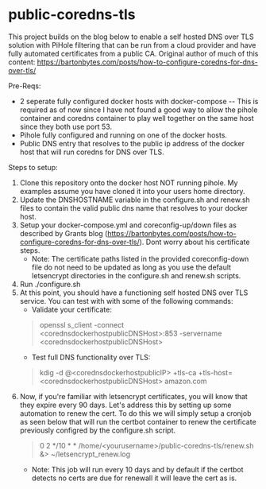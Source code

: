 # public-coredns-tls

This project builds on the blog below to enable a self hosted DNS over TLS solution with PiHole filtering that can be run from a cloud provider and have fully automated certificates from a public CA.
Original author of much of this content:
https://bartonbytes.com/posts/how-to-configure-coredns-for-dns-over-tls/

Pre-Reqs:
- 2 seperate fully configured docker hosts with docker-compose -- This is required as of now since I have not found a good way to allow the pihole container and coredns container to play well together on the same host since they both use port 53.
- Pihole fully configured and running on one of the docker hosts.
- Public DNS entry that resolves to the public ip address of the docker host that will run coredns for DNS over TLS.

Steps to setup:
1. Clone this repository onto the docker host NOT running pihole. My examples assume you have cloned it into your users home directory.
2. Update the DNSHOSTNAME variable in the configure.sh and renew.sh files to contain the valid public dns name that resolves to your docker host.
3. Setup your docker-compose.yml and coreconfig-up/down files as described by Grants blog (https://bartonbytes.com/posts/how-to-configure-coredns-for-dns-over-tls/). Dont worry about his certificate steps.
   - Note: The certificate paths listed in the provided coreconfig-down file do not need to be updated as long as you use the default letsencrypt directories in the configure.sh and renew.sh scripts.
4. Run ./configure.sh
5. At this point, you should have a functioning self hosted DNS over TLS service. You can test with with some of the following commands:
   - Validate your certificate:
   > openssl s_client -connect \<corednsdockerhostpublicDNSHost\>:853 -servername \<corednsdockerhostpublicDNSHost\>
   - Test full DNS functionality over TLS:
   > kdig -d @\<corednsdockerhostpublicIP\> +tls-ca +tls-host=\<corednsdockerhostpublicDNSHost\> amazon.com
5. Now, if you're familiar with letsencrypt certificates, you will know that they expire every 90 days. Let's address this by setting up some automation to renew the cert. To do this we will simply setup a cronjob as seen below that will run the certbot container to renew the certificate previously configred by the configure.sh script.
   > 0 2 */10 * * /home/\<yourusername\>/public-coredns-tls/renew.sh &> ~/letsencrypt_renew.log
   - Note: This job will run every 10 days and by default if the certbot detects no certs are due for renewall it will leave the cert as is.
